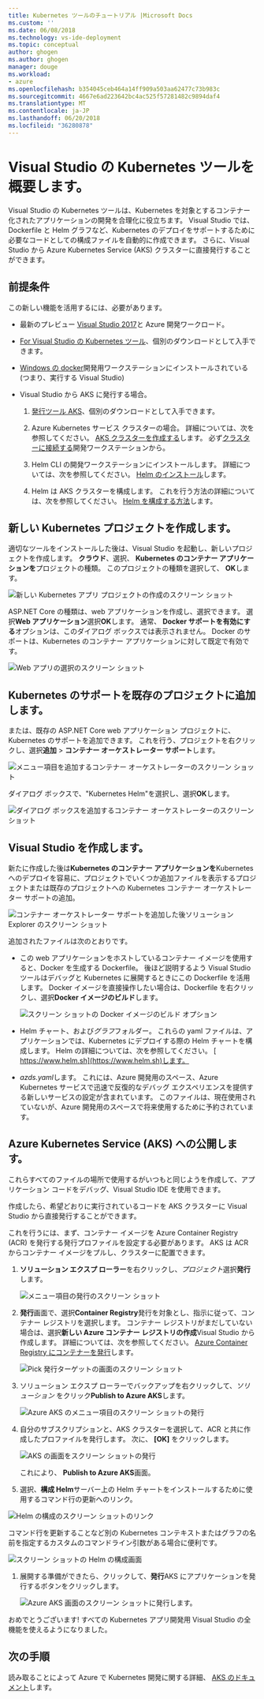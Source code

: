 ```yaml
---
title: Kubernetes ツールのチュートリアル |Microsoft Docs
ms.custom: ''
ms.date: 06/08/2018
ms.technology: vs-ide-deployment
ms.topic: conceptual
author: ghogen
ms.author: ghogen
manager: douge
ms.workload:
- azure
ms.openlocfilehash: b354045ceb464a14ff909a503aa62477c73b983c
ms.sourcegitcommit: 4667e6ad223642bc4ac525f57281482c9894daf4
ms.translationtype: MT
ms.contentlocale: ja-JP
ms.lasthandoff: 06/20/2018
ms.locfileid: "36280878"
---
```

# <a name="get-started-with-visual-studio-kubernetes-tools"></a>Visual Studio の Kubernetes ツールを概要します。

Visual Studio の Kubernetes ツールは、Kubernetes を対象とするコンテナー化されたアプリケーションの開発を合理化に役立ちます。 Visual Studio では、Dockerfile と Helm グラフなど、Kubernetes のデプロイをサポートするために必要なコードとしての構成ファイルを自動的に作成できます。 さらに、Visual Studio から Azure Kubernetes Service (AKS) クラスターに直接発行することができます。

## <a name="prerequisites"></a>前提条件

この新しい機能を活用するには、必要があります。

- 最新のプレビュー [Visual Studio 2017](https://visualstudio.microsoft.com/vs/preview)と Azure 開発ワークロード。

- [For Visual Studio の Kubernetes ツール](https://aka.ms/get-vsk8stools)、個別のダウンロードとして入手できます。

- [Windows の docker](https://store.docker.com/editions/community/docker-ce-desktop-windows)開発用ワークステーションにインストールされている (つまり、実行する Visual Studio)

- Visual Studio から AKS に発行する場合。

    1.  [発行ツール AKS](https://aka.ms/get-vsk8spublish)、個別のダウンロードとして入手できます。

    1.  Azure Kubernetes サービス クラスターの場合。 詳細については、次を参照してください。 [AKS クラスターを作成する](/azure/aks/kubernetes-walkthrough-portal#create-aks-cluster)します。 必ず[クラスターに接続する](/azure/aks/kubernetes-walkthrough#connect-to-the-cluster)開発ワークステーションから。

    1.  Helm CLI の開発ワークステーションにインストールします。 詳細については、次を参照してください。 [Helm のインストール](https://github.com/kubernetes/helm/blob/master/docs/install.md)します。

    1.  Helm は AKS クラスターを構成します。 これを行う方法の詳細については、次を参照してください。 [Helm を構成する方法](/azure/aks/kubernetes-helm#configure-helm)します。

## <a name="create-a-new-kubernetes-project"></a>新しい Kubernetes プロジェクトを作成します。

適切なツールをインストールした後は、Visual Studio を起動し、新しいプロジェクトを作成します。 **クラウド**、選択、 **Kubernetes のコンテナー アプリケーションを**プロジェクトの種類。 このプロジェクトの種類を選択して、 **OK**します。

![新しい Kubernetes アプリ プロジェクトの作成のスクリーン ショット](media/k8s-tools-new-k8s-app.png)

ASP.NET Core の種類は、web アプリケーションを作成し、選択できます。 選択**Web アプリケーション**選択**OK**します。 通常、 **Docker サポートを有効にする**オプションは、このダイアログ ボックスでは表示されません。  Docker のサポートは、Kubernetes のコンテナー アプリケーションに対して既定で有効です。

![Web アプリの選択のスクリーン ショット](media/k8s-tools-web-app-selection-screen.png)

## <a name="add-kubernetes-support-to-an-existing-project"></a>Kubernetes のサポートを既存のプロジェクトに追加します。

または、既存の ASP.NET Core web アプリケーション プロジェクトに、Kubernetes のサポートを追加できます。 これを行う、プロジェクトを右クリックし、選択**追加** > **コンテナー オーケストレーター サポート**します。

![メニュー項目を追加するコンテナー オーケストレーターのスクリーン ショット](media/k8s-tools-add-container-orchestrator.png)

ダイアログ ボックスで、"Kubernetes Helm"を選択し、選択**OK**します。

![ダイアログ ボックスを追加するコンテナー オーケストレーターのスクリーン ショット](media/k8s-tools-add-container-orchestrator-dialog-box.PNG)

## <a name="what-visual-studio-creates-for-you"></a>Visual Studio を作成します。

新たに作成した後は**Kubernetes のコンテナー アプリケーションを**Kubernetes へのデプロイを容易に、プロジェクトでいくつか追加ファイルを表示するプロジェクトまたは既存のプロジェクトへの Kubernetes コンテナー オーケストレーター サポートの追加。

![コンテナー オーケストレーター サポートを追加した後ソリューション Explorer のスクリーン ショット](media/k8s-tools-solution-explorer.png)

追加されたファイルは次のとおりです。

- この web アプリケーションをホストしているコンテナー イメージを使用すると、Docker を生成する Dockerfile。 後ほど説明するよう Visual Studio ツールはデバッグと Kubernetes に展開するときにこの Dockerfile を活用します。 Docker イメージを直接操作したい場合は、Dockerfile を右クリックし、選択**Docker イメージのビルド**します。

   ![スクリーン ショットの Docker イメージのビルド オプション](media/k8s-tools-build-docker-image.png)

- Helm チャート、および*グラフ*フォルダー。 これらの yaml ファイルは、アプリケーションでは、Kubernetes にデプロイする際の Helm チャートを構成します。 Helm の詳細については、次を参照してください。 [ https://www.helm.sh](https://www.helm.sh)します。

- *azds.yaml*します。 これには、Azure 開発用のスペース、Azure Kubernetes サービスで迅速で反復的なデバッグ エクスペリエンスを提供する新しいサービスの設定が含まれています。 このファイルは、現在使用されていないが、Azure 開発用のスペースで将来使用するために予約されています。

## <a name="publish-to-azure-kubernetes-service-aks"></a>Azure Kubernetes Service (AKS) への公開します。

これらすべてのファイルの場所で使用するがいつもと同じようを作成して、アプリケーション コードをデバッグ、Visual Studio IDE を使用できます。

作成したら、希望どおりに実行されているコードを AKS クラスターに Visual Studio から直接発行することができます。

これを行うには、まず、コンテナー イメージを Azure Container Registry (ACR) を発行する発行プロファイルを設定する必要があります。 AKS は ACR からコンテナー イメージをプルし、クラスターに配置できます。

1. **ソリューション エクスプ ローラー**を右クリックし、*プロジェクト*選択**発行**します。

   ![メニュー項目の発行のスクリーン ショット](media/k8s-tools-publish-project.png)

1. **発行**画面で、選択**Container Registry**発行を対象とし、指示に従って、コンテナー レジストリを選択します。 コンテナー レジストリがまだしていない場合は、選択**新しい Azure コンテナー レジストリの作成**Visual Studio から作成します。 詳細については、次を参照してください。 [Azure Container Registry にコンテナーを発行](#publish-your-container-to-azure-container-registry)します。

   ![Pick 発行ターゲットの画面のスクリーン ショット](media/k8s-tools-publish-to-acr.png)

1. ソリューション エクスプ ローラーでバックアップを右クリックして、*ソリューション* をクリック**Publish to Azure AKS**します。

   ![Azure AKS のメニュー項目のスクリーン ショットの発行](media/k8s-tools-publish-solution.png)

1. 自分のサブスクリプションと、AKS クラスターを選択して、ACR と共に作成したプロファイルを発行します。 次に、 **[OK]** をクリックします。

   ![AKS の画面をスクリーン ショットの発行](media/k8s-tools-publish-to-aks.png)

   これにより、 **Publish to Azure AKS**画面。

1.  選択、**構成 Helm**サーバー上の Helm チャートをインストールするために使用するコマンド行の更新へのリンク。

   ![Helm の構成のスクリーン ショットのリンク](media/k8s-tools-configure-helm.png)

   コマンド行を更新することなど別の Kubernetes コンテキストまたはグラフの名前を指定するカスタムのコマンドライン引数がある場合に便利です。

   ![スクリーン ショットの Helm の構成画面](media/k8s-tools-helm-configure-screen.png)

1. 展開する準備ができたら、クリックして、**発行**AKS にアプリケーションを発行するボタンをクリックします。

   ![Azure AKS 画面のスクリーン ショットに発行します。](media/k8s-tools-publish-screen.png)

おめでとうございます! すべての Kubernetes アプリ開発用 Visual Studio の全機能を使えるようになりました。

## <a name="next-steps"></a>次の手順

読み取ることによって Azure で Kubernetes 開発に関する詳細、 [AKS のドキュメント](/azure/aks)します。